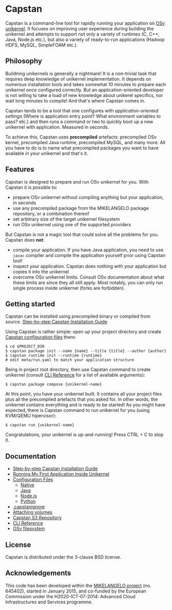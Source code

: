 # Capstan

Capstan is a command-line tool for rapidly running your application on [OSv unikernel](http://osv.io).
It focuses on improving user experience during building the unikernel and attempts to support
not only a variety of runtimes (C, C++, Java, Node.js etc.), but also a variety of ready-to-run
applications (Hadoop HDFS, MySQL, SimpleFOAM etc.).

## Philosophy
Buildning unikernels is generally a nightmare! It is a non-trivial task that requires deep
knowledge of unikernel implementation. It depends on numerous installation tools and takes
somewhat 10 minutes to prepare each unikernel once configured correctly.
But an application-oriented developer is not willing to take a load of new knowledge about unikerel
specifics, nor wait long minutes to compile! And that's where Capstan comes in.

Capstan tends to be a tool that one configures with *application-oriented settings*
(Where is application entry point? What environment variables to pass? etc.) and then
runs a command or two to quickly boot up a new unikernel with application. Measured in seconds.

To achieve this, Capstan uses **precompiled** artefacts: precompiled OSv kernel, precompiled Java runtime,
precompiled MySQL, and many more. All you have to do is to name what precompiled packages you want
to have available in your unikernel and that's it.

## Features
Capstan is designed to prepare and run OSv unikernel for you.
With Capstan it is possible to:

* prepare OSv unikernel without compiling anything but your application, in seconds
* use any precompiled package from the MIKELANGELO package repository, or a combination thereof
* set arbitrary size of the target unikernel filesystem
* run OSv unikernel using one of the supported providers

But Capstan is not a magic tool that could solve all the problems for you.
Capstan does **not**:

* compile your application. If you have Java application, you need to use `javac` compiler and compile
the application yourself prior using Capstan tool!
* inspect your application. Capstan does nothing with your application but copies it into the unikernel
* overcome OSv unikernel limits. Consult OSv documentation about what these limits are since they
all still apply. Most notably, you can only run single process inside unikernel (forks are forbidden).

## Getting started
Capstan can be installed using precompiled binary or compiled from source.
[Step-by-step Capstan Installation Guide](Documentation/Installation.md)

Using Capstan is rather simple: open up your project directory and create
[Capstan configuration files](Documentation/ConfigurationFiles.md)
there:
```
$ cd $PROJECT_DIR
$ capstan package init --name {name} --title {title} --author {author}
$ capstan runtime init --runtime {runtime}
# edit meta/run.yaml to match your application structure
```
Being in project root directory, then use Capstan command to create unikernel
(consult [CLI Reference](Documentation/generated/CLI.md) for a list of available arguments):
```
$ capstan package compose {unikernel-name}
```
At this point, you have your unikernel built. It contains all your project files plus all the
precompiled artefacts that you asked for. In other words, the unikernel contains everything and is
ready to be started! As you might have expected, there is Capstan command to run unikernel for you
(using KVM/QEMU hipervisor):
```
$ capstan run {unikernel-name}
```
Congratulations, your unikernel is up-and-running! Press CTRL + C to stop it.

## Documentation

* [Step-by-step Capstan Installation Guide](Documentation/Installation.md)
* [Running My First Application Inside Unikernel](Documentation/WalkthroughNodeJS.md)
* [Configuration Files](Documentation/ConfigurationFiles.md)
    * [Native](Documentation/RuntimeNative.md)
    * [Java](Documentation/RuntimeJava.md)
    * [Node.js](Documentation/RuntimeNode.md)
    * [Python](Documentation/RuntimePython.md)
* [.capstanignore](Documentation/Capstanignore.md)
* [Attaching volumes](Documentation/Volumes.md)
* [Capstan S3 Repository](Documentation/Repository.md)
* [CLI Reference](Documentation/generated/CLI.md)
* [OSv filesystem](Documentation/OsvFilesystem.md)

## License
Capstan is distributed under the 3-clause BSD license.

## Acknowledgements
This code has been developed within the [MIKELANGELO project](https://www.mikelangelo-project.eu)
(no. 645402), started in January 2015, and co-funded by the European Commission under the
H2020-ICT-07-2014: Advanced Cloud Infrastructures and Services programme.
